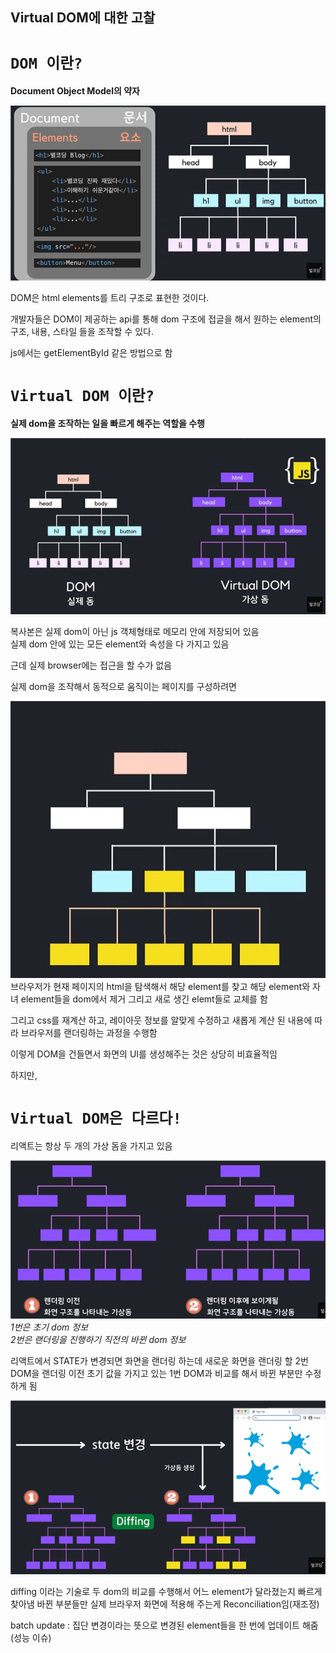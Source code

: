 ## Virtual DOM에 대한 고찰

# `DOM 이란?`
**Document Object Model의 약자**

![ㅇ](image01.png)

DOM은 html elements를 트리 구조로 표현한 것이다.

개발자들은 DOM이 제공하는 api를 통해 dom 구조에 접글을 해서 원하는 element의 구조, 내용, 스타일 들을 조작할 수 있다.

js에서는 getElementById 같은 방법으로 함

# `Virtual DOM 이란?`

**실제 dom을 조작하는 일을 빠르게 해주는 역할을 수행**

![ㅇ](image02.png)

복사본은 실제 dom이 아닌 js 객체형태로 메모리 안에 저장되어 있음   
실제 dom 안에 있는 모든 element와 속성을 다 가지고 있음

근데 실제 browser에는 접근을 할 수가 없음

실제 dom을 조작해서 동적으로 움직이는 페이지를 구성하려면 


![ㅇ](image03.png)
브라우저가 현재 페이지의 html을 탐색해서 해당 element를 찾고
해당 element와 자녀 element들을 dom에서 제거
그리고 새로 생긴 elemt들로 교체를 함

그리고 css를 재계산 하고, 레이아웃 정보를 알맞게 수정하고 새롭게 계산 된 내용에 따라 브라우저를 랜더링하는 과정을 수행함

이렇게 DOM을 건들면서 화면의 UI를 생성해주는 것은 상당히 비효율적임

하지만,
# `Virtual DOM은 다르다!`

리액트는 항상 두 개의 가상 돔을 가지고 있음


![ㅇ](image04.png)
*1번은 초기 dom 정보*   
*2번은 랜더링을 진행하기 직전의 바뀐 dom 정보*

리액트에서 STATE가 변경되면 화면을 랜더링 하는데
새로운 화면을 랜더링 할 2번 DOM을 랜더링 이전 초기 값을 가지고 있는 1번 DOM과 비교를 해서 바뀐 부분만 수정하게 됨

![ㅇ](image05.png)

diffing 이라는 기술로 두 dom의 비교를 수행해서 어느 element가 달라졌는지 빠르게 찾아냄
바뀐 부분들만 실제 브라우저 화면에 적용해 주는게 Reconciliation임(재조정)

batch update : 집단 변경이라는 뜻으로 변경된 element들을 한 번에 업데이트 해줌(성능 이슈)
